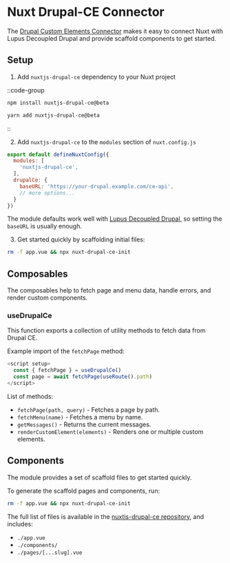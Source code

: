 # Nuxt Drupal-CE Connector

The [Drupal Custom Elements Connector](https://github.com/drunomics/nuxt-module-drupal-ce) makes it easy to connect Nuxt with Lupus Decoupled Drupal and provide scaffold components to get started.

## Setup
1. Add `nuxtjs-drupal-ce` dependency to your Nuxt project


::code-group
  ```bash [npm]
  npm install nuxtjs-drupal-ce@beta
  ```

  ```bash [yarn]
  yarn add nuxtjs-drupal-ce@beta
  ```
::

2. Add `nuxtjs-drupal-ce` to the `modules` section of `nuxt.config.js`

```js
export default defineNuxtConfig({
  modules: [
    'nuxtjs-drupal-ce',
  ],
  drupalCe: {
    baseURL: 'https://your-drupal.example.com/ce-api',
    // more options...
  }
})
```

The module defaults work well with [Lupus Decoupled Drupal](https://www.drupal.org/project/lupus_decoupled), so setting the `baseURL` is usually enough.

3. Get started quickly by scaffolding initial files:
```bash
rm -f app.vue && npx nuxt-drupal-ce-init
```

## Composables
The composables help to fetch page and menu data, handle errors, and render custom components.

### useDrupalCe
This function exports a collection of utility methods to fetch data from Drupal CE.

Example import of the `fetchPage` method:
```js
<script setup>
  const { fetchPage } = useDrupalCe()
  const page = await fetchPage(useRoute().path)
</script>
```

List of methods:
- `fetchPage(path, query)` - Fetches a page by path.
- `fetchMenu(name)` - Fetches a menu by name.
- `getMessages()` - Returns the current messages.
- `renderCustomElement(elements)` - Renders one or multiple custom elements.

## Components
The module provides a set of scaffold files to get started quickly.

To generate the scaffold pages and components, run:
```bash
rm -f app.vue && npx nuxt-drupal-ce-init
```

The full list of files is available in the [nuxtjs-drupal-ce repository](https://github.com/drunomics/nuxtjs-drupal-ce/tree/2.x/playground), and includes:
- `./app.vue`
- `./components/`
- `./pages/[...slug].vue`
